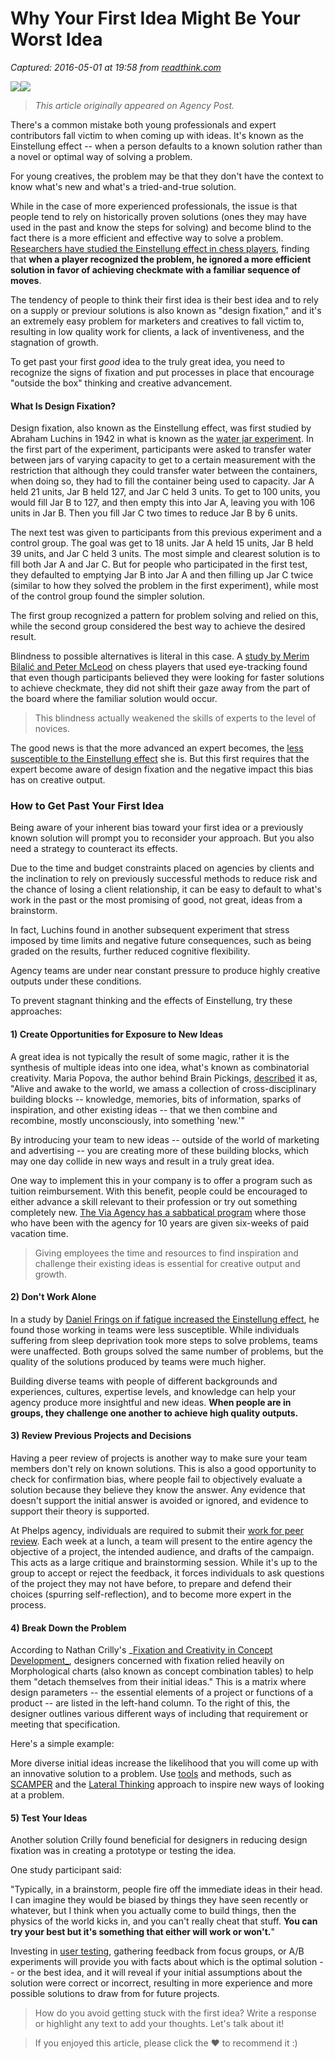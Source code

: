# Why Your First Idea Might Be Your Worst Idea

_Captured: 2016-05-01 at 19:58 from [readthink.com](https://readthink.com/why-your-first-idea-might-be-your-worst-idea-1d7850765371?source=userActivityShare-c79006fee040-1462129103)_

![](https://cdn-images-1.medium.com/freeze/max/30/0*cEeYM63gRt5DFEaz.?q=20)![](https://cdn-images-1.medium.com/max/800/0*cEeYM63gRt5DFEaz.)

> _This article originally appeared on Agency Post._

There's a common mistake both young professionals and expert contributors fall victim to when coming up with ideas. It's known as the Einstellung effect -- when a person defaults to a known solution rather than a novel or optimal way of solving a problem.

For young creatives, the problem may be that they don't have the context to know what's new and what's a tried-and-true solution.

While in the case of more experienced professionals, the issue is that people tend to rely on historically proven solutions (ones they may have used in the past and know the steps for solving) and become blind to the fact there is a more efficient and effective way to solve a problem. [Researchers have studied the Einstellung effect in chess players](http://www.scientificamerican.com/article/einstellung-how-psychologists-study-einstellung-effect-chess/), finding that **when a player recognized the problem, he ignored a more efficient solution in favor of achieving checkmate with a familiar sequence of moves**.

The tendency of people to think their first idea is their best idea and to rely on a supply or previour solutions is also known as "design fixation," and it's an extremely easy problem for marketers and creatives to fall victim to, resulting in low quality work for clients, a lack of inventiveness, and the stagnation of growth.

To get past your first _good_ idea to the truly great idea, you need to recognize the signs of fixation and put processes in place that encourage "outside the box" thinking and creative advancement.

#### What Is Design Fixation?

Design fixation, also known as the Einstellung effect, was first studied by Abraham Luchins in 1942 in what is known as the [water jar experiment](https://en.wikipedia.org/wiki/Einstellung_effect). In the first part of the experiment, participants were asked to transfer water between jars of varying capacity to get to a certain measurement with the restriction that although they could transfer water between the containers, when doing so, they had to fill the container being used to capacity. Jar A held 21 units, Jar B held 127, and Jar C held 3 units. To get to 100 units, you would fill Jar B to 127, and then empty this into Jar A, leaving you with 106 units in Jar B. Then you fill Jar C two times to reduce Jar B by 6 units.

The next test was given to participants from this previous experiment and a control group. The goal was get to 18 units. Jar A held 15 units, Jar B held 39 units, and Jar C held 3 units. The most simple and clearest solution is to fill both Jar A and Jar C. But for people who participated in the first test, they defaulted to emptying Jar B into Jar A and then filling up Jar C twice (similar to how they solved the problem in the first experiment), while most of the control group found the simpler solution.

The first group recognized a pattern for problem solving and relied on this, while the second group considered the best way to achieve the desired result.

Blindness to possible alternatives is literal in this case. A [study by Merim Bilalić and Peter McLeod](http://www.ncbi.nlm.nih.gov/pubmed/17418112) on chess players that used eye-tracking found that even though participants believed they were looking for faster solutions to achieve checkmate, they did not shift their gaze away from the part of the board where the familiar solution would occur.

> This blindness actually weakened the skills of experts to the level of novices.

The good news is that the more advanced an expert becomes, the [less susceptible to the Einstellung effect](http://www.ncbi.nlm.nih.gov/pubmed/17418112) she is. But this first requires that the expert become aware of design fixation and the negative impact this bias has on creative output.

### How to Get Past Your First Idea

Being aware of your inherent bias toward your first idea or a previously known solution will prompt you to reconsider your approach. But you also need a strategy to counteract its effects.

Due to the time and budget constraints placed on agencies by clients and the inclination to rely on previously successful methods to reduce risk and the chance of losing a client relationship, it can be easy to default to what's work in the past or the most promising of good, not great, ideas from a brainstorm.

In fact, Luchins found in another subsequent experiment that stress imposed by time limits and negative future consequences, such as being graded on the results, further reduced cognitive flexibility.

Agency teams are under near constant pressure to produce highly creative outputs under these conditions.

To prevent stagnant thinking and the effects of Einstellung, try these approaches:

#### 1) Create Opportunities for Exposure to New Ideas

A great idea is not typically the result of some magic, rather it is the synthesis of multiple ideas into one idea, what's known as combinatorial creativity. Maria Popova, the author behind Brain Pickings, [described](https://www.brainpickings.org/2013/08/14/how-einstein-thought-combinatorial-creativity/) it as, "Alive and awake to the world, we amass a collection of cross-disciplinary building blocks -- knowledge, memories, bits of information, sparks of inspiration, and other existing ideas -- that we then combine and recombine, mostly unconsciously, into something 'new.'"

By introducing your team to new ideas -- outside of the world of marketing and advertising -- you are creating more of these building blocks, which may one day collide in new ways and result in a truly great idea.

One way to implement this in your company is to offer a program such as tuition reimbursement. With this benefit, people could be encouraged to either advance a skill relevant to their profession or try out something completely new. [The Via Agency has a sabbatical program](http://www.fastcompany.com/3036344/my-creative-life/why-you-should-pay-employees-to-take-a-sabbatical) where those who have been with the agency for 10 years are given six-weeks of paid vacation time.

> Giving employees the time and resources to find inspiration and challenge their existing ideas is essential for creative output and growth.

#### 2) Don't Work Alone

In a study by [Daniel Frings on if fatigue increased the Einstellung effect](https://www.apa.org/pubs/journals/releases/xap-17-4-371.pdf), he found those working in teams were less susceptible. While individuals suffering from sleep deprivation took more steps to solve problems, teams were unaffected. Both groups solved the same number of problems, but the quality of the solutions produced by teams were much higher.

Building diverse teams with people of different backgrounds and experiences, cultures, expertise levels, and knowledge can help your agency produce more insightful and new ideas. **When people are in groups, they challenge one another to achieve high quality outputs.**

#### 3) Review Previous Projects and Decisions

Having a peer review of projects is another way to make sure your team members don't rely on known solutions. This is also a good opportunity to check for confirmation bias, where people fail to objectively evaluate a solution because they believe they know the answer. Any evidence that doesn't support the initial answer is avoided or ignored, and evidence to support their theory is supported.

At Phelps agency, individuals are required to submit their [work for peer review](http://blog.hubspot.com/agency/management-holacracy). Each week at a lunch, a team will present to the entire agency the objective of a project, the intended audience, and drafts of the campaign. This acts as a large critique and brainstorming session. While it's up to the group to accept or reject the feedback, it forces individuals to ask questions of the project they may not have before, to prepare and defend their choices (spurring self-reflection), and to become more expert in the process.

#### 4) Break Down the Problem

According to Nathan Crilly's _[Fixation and Creativity in Concept Development_](http://ac.els-cdn.com/S0142694X15000137/1-s2.0-S0142694X15000137-main.pdf?_tid=3f4fdefa-f06a-11e5-b6c0-00000aab0f27&acdnat=1458677662_35c33fd7601e0d054b8e7305354a251e), designers concerned with fixation relied heavily on Morphological charts (also known as concept combination tables) to help them "detach themselves from their initial ideas." This is a matrix where design parameters -- the essential elements of a project or functions of a product -- are listed in the left-hand column. To the right of this, the designer outlines various different ways of including that requirement or meeting that specification.

Here's a simple example:

More diverse initial ideas increase the likelihood that you will come up with an innovative solution to a problem. Use [tools](http://blog.hubspot.com/agency/creativity-tools) and methods, such as [SCAMPER](https://www.mindtools.com/pages/article/newCT_02.htm) and the [Lateral Thinking](http://www.amazon.com/Lateral-Thinking-Creativity-Step/dp/0060903252) approach to inspire new ways of looking at a problem.

#### 5) Test Your Ideas

Another solution Crilly found beneficial for designers in reducing design fixation was in creating a prototype or testing the idea.

One study participant said:

"Typically, in a brainstorm, people fire off the immediate ideas in their head. I can imagine they would be biased by things they have seen recently or whatever, but I think when you actually come to build things, then the physics of the world kicks in, and you can't really cheat that stuff. **You can try your best but it's something that either will work or won't.**"

Investing in [user testing](http://blog.hubspot.com/agency/website-user-testing-tools), gathering feedback from focus groups, or A/B experiments will provide you with facts about which is the optimal solution -- or the best idea, and it will reveal if your initial assumptions about the solution were correct or incorrect, resulting in more experience and more possible solutions to draw from for future projects.

> How do you avoid getting stuck with the first idea? Write a response or highlight any text to add your thoughts. Let's talk about it!

> If you enjoyed this article, please click the ❤ to recommend it :)
